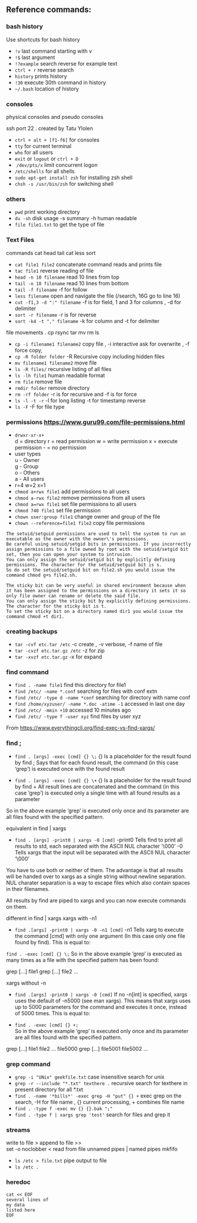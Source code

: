 ## Reference commands:


### bash history

Use shortcuts for bash history

* `!v`  last command starting with v
* `!$`   last argument
* `!?example` search reverse for example text
* `ctrl + r`  reverse search
* `history`   prints history
* `!30`  execute 30th command in history
* `~/.bash` location of history



### consoles

physical consoles and pseudo consoles

ssh port 22 .  created by Tatu Ylolen

* `ctrl + alt + [f1-f6]`  for consoles
* `tty`   for current terminal
* `who` for all users
* `exit` or `logout` or `ctrl + D`
*  `/dev/pts/x`  limit concurrent logon 
* `/etc/shells` for all shells
* `sudo apt-get install zsh` for installing zsh shell
* `chsh -s /usr/bin/zsh`  for switching shell

### others

* `pwd` print working directory
* `du -sh`  disk usage -s summary -h human readable
* `file file1.txt` to get the type of file


### Text Files

commands cat head tail cat less sort

* `cat file1 file2`   concatenate command reads and prints file
* `tac file1`  reverse reading of file
* `head -n 10 filename`  read 10 lines from top
* `tail -n 10 filename` read 10 lines from bottom
* `tail -f filename`   -f for follow
* `less filename`  open and navigate the file (/search, 16G go to line 16)
* `cut -f1,3 -d ":" filename`  -f is for field, 1 and 3 for columns , -d for delimiter 
* `sort -r filename` -r is for reverse
* `sort -k4 -t "," filename` -k for column and -t for delimiter

file movements . cp rsync tar mv rm ls 

* `cp -i filename1 filename2` copy file , -i interactive ask for overwrite , -f force copy, 
* `cp -R folder folder` -R Recursive copy including hidden files
* `mv filename1 filename2` move file
* `ls -R files/` recursive listing of all files
* `ls -lh file1` human readable format
* `rm file`  remove file 
* `rmdir folder` remove directory
* `rm -rf folder` -r is for recursive and -f is for force
* `ls -l -t -r` -l for long listing -t for timestamp reverse
* `ls -F` -F for file type


### permissions  https://www.guru99.com/file-permissions.html
* `drwxr-xr-x+`   <br>
            d = directory
            r = read permission
            w = write permission
            x = execute permission
            - = no permission
* user types  <br>
            u - Owner  <br>
            g - Group  <br>
            o - Others  <br>
            a - All users  <br>
* r=4 w=2 x=1
* `chmod a+rwx file1`  add permissions to all users
* `chmod a-rwx file2` remove permissions from all users
* `chmod a=rwx file1` set file permissions to all users
* `chmod 740 file1` set file permission 
* `chown user:group file1` change owner and group of the file
* `chown --reference=file1 file2` copy file permissions

```
The setuid/setguid permissions are used to tell the system to run an executable as the owner with the owner\'s permissions.
Be careful using setuid/setgid bits in permissions. If you incorrectly assign permissions to a file owned by root with the setuid/setgid bit set, then you can open your system to intrusion.
You can only assign the setuid/setgid bit by explicitly defining permissions. The character for the setuid/setguid bit is s.
So do set the setuid/setguid bit on file2.sh you would issue the command chmod g+s file2.sh.
```

```
The sticky bit can be very useful in shared environment because when it has been assigned to the permissions on a directory it sets it so only file owner can rename or delete the said file.
You can only assign the sticky bit by explicitly defining permissions. The character for the sticky bit is t.
To set the sticky bit on a directory named dir1 you would issue the command chmod +t dir1.
```



### creating backups

* `tar -cvf etc.tar /etc`  -c create , -v verbose, -f name of file 
* `tar -cvzf etc.tar.gz /etc` -z for zip
* `tar -xvzf etc.tar.gz` -x for expand

### find command

* `find . -name file1` find this directory for file1
* `find /etc/ -name *.conf` searching for files with conf extn
* `find /etc/ -type d -name *conf` searching for directory with name conf
* `find /home/xyzuser/ -name *.doc -atime -1` accessed in last one day
* `find /etc/ -mmin +10` accessed 10 minutes ago
* `find /etc/ -type f -user xyz`  find files by user xyz

From https://www.everythingcli.org/find-exec-vs-find-xargs/

### find \;
* `find . [args] -exec [cmd] {} \;`
{} Is a placeholder for the result found by find
\; Says that for each found result, the command (in this case ‘grep’) is executed once with the found result

* `find . [args] -exec [cmd] {} \+`
{} Is a placeholder for the result found by find
\+ All result lines are concatenated and the command (in this case ‘grep’) is executed only a single time with all found results as a parameter

So in the above example ‘grep’ is executed only once and its parameter are all files found with the specified pattern.

equivalent in find | xargs
* `find . [args] -print0 | xargs -0 [cmd]`
-print0 Tells find to print all results to std, each separated with the ASCII NUL character ‘\000’
-0 Tells xargs that the input will be separated with the ASCII NUL character ‘\000’

You have to use both or neither of them. The advantage is that all results will be handed over to xargs as a single string without newline separation. NUL charater separation is a way to escape files which also contain spaces in their filenames.

All results by find are piped to xargs and you can now execute commands on them.


different in find | xargs
xargs with -n1
* `find .[args] -print0 | xargs -0 -n1 [cmd]`
-n1 Tells xarg to execute the command [cmd] with only one argument (In this case only one file found by find). This is equal to:

`find . -exec [cmd] {} \;`
So in the above example ‘grep’ is executed as many times as a file with the specified pattern has been found:

grep [...] file1
grep [...] file2
...

xargs without -n
* `find .[args] -print0 | xargs -0 [cmd]`
If no -n[int] is specified, xargs uses the default of -n5000 (see man xargs).
This means that xargs uses up to 5000 parameters for the command and executes it once, instead of 5000 times.
This is equal to:

* `find . -exec [cmd] {} +;`  
So in the above example ‘grep’ is executed only once and its parameter are all files found with the specified pattern.

grep [...] file1 file2 ... file5000
grep [...] file5001 file5002 ... 




### grep command

* `grep -i "UNix" geekfile.txt` case insensitive search for unix 
* `grep -r --include "*.txt" texthere .`  recursive search for texthere in present directory for all *.txt
* `find . -name '*bills*' -exec grep -H "put" {} +` exec grep on the search, -H for file name , {} current processing, + combines file name
* `find . -type f -exec mv {} {}.bak ";"`  
* `find . -type f | xargs grep 'test'` search for files and grep it


### streams

write to file > append to file >> <br>
set -o noclobber
< read from file
unnamed pipes | 
named pipes mkfifo

* `ls /etc > file.txt` pipe output to file
* `ls /etc .     `

### heredoc

```
cat << EOF
several lines of 
my data
listed here
EOF
```







